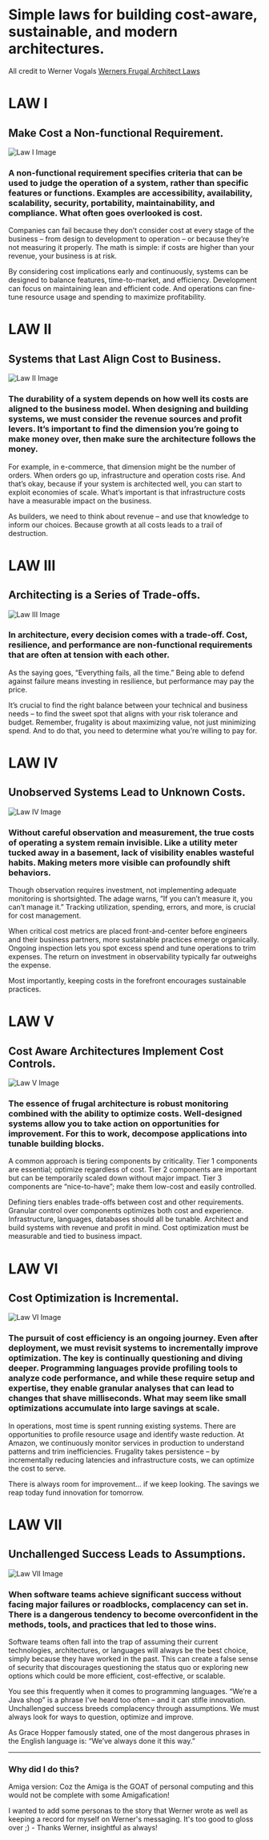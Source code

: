 # Simple laws for building cost-aware, sustainable, and modern architectures.

All credit to Werner Vogals [Werners Frugal Architect Laws](https://www.thefrugalarchitect.com/)


# LAW I
## Make Cost a Non-functional Requirement.
![Law I Image](images/amiga/law1.webp)
### A non-functional requirement specifies criteria that can be used to judge the operation of a system, rather than specific features or functions. Examples are accessibility, availability, scalability, security, portability, maintainability, and compliance. What often goes overlooked is cost.

Companies can fail because they don’t consider cost at every stage of the business – from design to development to operation – or because they’re not measuring it properly. The math is simple: if costs are higher than your revenue, your business is at risk.

By considering cost implications early and continuously, systems can be designed to balance features, time-to-market, and efficiency. Development can focus on maintaining lean and efficient code. And operations can fine-tune resource usage and spending to maximize profitability.

# LAW II
## Systems that Last Align Cost to Business.
![Law II Image](images/amiga/law2.webp)
### The durability of a system depends on how well its costs are aligned to the business model. When designing and building systems, we must consider the revenue sources and profit levers. It’s important to find the dimension you’re going to make money over, then make sure the architecture follows the money.

For example, in e-commerce, that dimension might be the number of orders. When orders go up, infrastructure and operation costs rise. And that’s okay, because if your system is architected well, you can start to exploit economies of scale. What’s important is that infrastructure costs have a measurable impact on the business.

As builders, we need to think about revenue – and use that knowledge to inform our choices. Because growth at all costs leads to a trail of destruction.

# LAW III
## Architecting is a Series of Trade-offs.
![Law III Image](images/amiga/law3.webp)
### In architecture, every decision comes with a trade-off. Cost, resilience, and performance are non-functional requirements that are often at tension with each other.

As the saying goes, “Everything fails, all the time.” Being able to defend against failure means investing in resilience, but performance may pay the price.

It’s crucial to find the right balance between your technical and business needs – to find the sweet spot that aligns with your risk tolerance and budget. Remember, frugality is about maximizing value, not just minimizing spend. And to do that, you need to determine what you’re willing to pay for.

# LAW IV
## Unobserved Systems Lead to Unknown Costs.
![Law IV Image](images/amiga/law4.webp)
### Without careful observation and measurement, the true costs of operating a system remain invisible. Like a utility meter tucked away in a basement, lack of visibility enables wasteful habits. Making meters more visible can profoundly shift behaviors.

Though observation requires investment, not implementing adequate monitoring is shortsighted. The adage warns, “If you can’t measure it, you can’t manage it.” Tracking utilization, spending, errors, and more, is crucial for cost management.

When critical cost metrics are placed front-and-center before engineers and their business partners, more sustainable practices emerge organically. Ongoing inspection lets you spot excess spend and tune operations to trim expenses. The return on investment in observability typically far outweighs the expense.

Most importantly, keeping costs in the forefront encourages sustainable practices.

# LAW V
## Cost Aware Architectures Implement Cost Controls.
![Law V Image](images/amiga/law5.webp)
### The essence of frugal architecture is robust monitoring combined with the ability to optimize costs. Well-designed systems allow you to take action on opportunities for improvement. For this to work, decompose applications into tunable building blocks.

A common approach is tiering components by criticality. Tier 1 components are essential; optimize regardless of cost. Tier 2 components are important but can be temporarily scaled down without major impact. Tier 3 components are “nice-to-have”; make them low-cost and easily controlled.

Defining tiers enables trade-offs between cost and other requirements. Granular control over components optimizes both cost and experience. Infrastructure, languages, databases should all be tunable. Architect and build systems with revenue and profit in mind. Cost optimization must be measurable and tied to business impact.

# LAW VI
## Cost Optimization is Incremental.
![Law VI Image](images/amiga/law6.webp)
### The pursuit of cost efficiency is an ongoing journey. Even after deployment, we must revisit systems to incrementally improve optimization. The key is continually questioning and diving deeper. Programming languages provide profiling tools to analyze code performance, and while these require setup and expertise, they enable granular analyses that can lead to changes that shave milliseconds. What may seem like small optimizations accumulate into large savings at scale.

In operations, most time is spent running existing systems. There are opportunities to profile resource usage and identify waste reduction. At Amazon, we continuously monitor services in production to understand patterns and trim inefficiencies. Frugality takes persistence – by incrementally reducing latencies and infrastructure costs, we can optimize the cost to serve.

There is always room for improvement… if we keep looking. The savings we reap today fund innovation for tomorrow.

# LAW VII
## Unchallenged Success Leads to Assumptions.
![Law VII Image](images/amiga/law7.webp)
### When software teams achieve significant success without facing major failures or roadblocks, complacency can set in. There is a dangerous tendency to become overconfident in the methods, tools, and practices that led to those wins.

Software teams often fall into the trap of assuming their current technologies, architectures, or languages will always be the best choice, simply because they have worked in the past. This can create a false sense of security that discourages questioning the status quo or exploring new options which could be more efficient, cost-effective, or scalable.

You see this frequently when it comes to programming languages. “We’re a Java shop” is a phrase I’ve heard too often – and it can stifle innovation. Unchallenged success breeds complacency through assumptions. We must always look for ways to question, optimize and improve.

As Grace Hopper famously stated, one of the most dangerous phrases in the English language is: “We’ve always done it this way.”

---

### Why did I do this? 
Amiga version: Coz the Amiga is the GOAT of personal computing and this would not be complete with some Amigafication! 

I wanted to add some personas to the story that Werner wrote as well as keeping a record for myself on Werner's messaging. It's too good to gloss over ;) - Thanks Werner, insightful as always!
